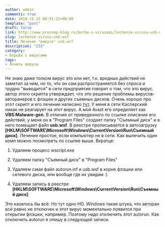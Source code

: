```yaml
---
author: admin
comments: true
date: 2010-11-15 08:51:22+00:00
template: "post"
draft: false
link: http://www.procomp-blog.ru/borba-s-virusami/lechenie-virusa-usb-wsf/
slug: lechenie-virusa-usb-wsf
title: Лечение "вируса" usb.wsf
description: "233"
category:
- Борьба с вирусами
tags:
- Лечить вирусы
---
```


Не знаю даже толком вирус это или нет, т.к. вредных действий не заметил за ним, но то, что он сам распространяется без спроса и трудно "выводится" в сети предприятия говорит о том, что это вирус.
автор этого скрипта утверждает, что это решение проблемы вирусов-авторанеров с флэшек и других съемных дисков. 
Очень хорошо про этот скрипт и его лечение написано [тут](http://netler.ru/ikt/usb-wsf.htm).
У меня в сети Касперский никак не реагирует на этот вирус. А мой Avast его определяет как **VBS:Malware-gen**.
В отличие от приведенного по ссылке описания его действий, у меня он в "Program Files" создает папку "Съемный диск" и в него помещает файл **usb.wsf**. В реестре прописывается в автозагрузку 
**[HKLM\SOFTWARE\Microsoft\Windows\CurrentVersion\Run\Съемный диск]**.
Лечение простое, если компьютер не в сети. 
Как вылечить один комп можно посмотреть по ссылке выше. 
Вкратце:



	
  1. Удаляем процесс wscript.exe

	
  2. Удаляем папку "Съемный диск" в "Program Files"

	
  3. Удаляем сами файл autorun.inf и usb.wsf в корне флэшки или сетевого диска, или вообще где их увидим :)

	
  4. Удаляем запись в реестре **[HKLM\SOFTWARE\Microsoft\Windows\CurrentVersion\Run\Съемный диск]**


Это казалось бы всё. Но тут одно НО. Windows такая штука, что авторан всё равно не отключен и этот вирус моментально появится при открытии флэшки, например.
Поэтому надо отключить этот autorun.
Как отключить autorun я опишу в следующей записи.
